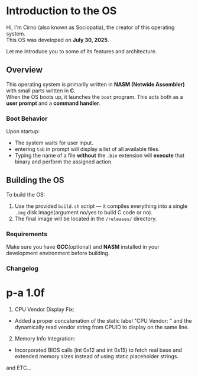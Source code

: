# Introduction to the OS

Hi, I'm Cirno (also known as Sociopatia), the creator of this operating system.  
This OS was developed on **July 30, 2025**.

Let me introduce you to some of its features and architecture.

## Overview

This operating system is primarily written in **NASM (Netwide Assembler)** with small parts written in **C**.  
When the OS boots up, it launches the `boot` program. This acts both as a **user prompt** and a **command handler**.

### Boot Behavior

Upon startup:
- The system waits for user input.
- entering `tab` in prompt will display a list of all available files.
- Typing the name of a file **without** the `.bin` extension will **execute** that binary and perform the assigned action.

## Building the OS

To build the OS:

1. Use the provided `build.sh` script — it compiles everything into a single `.img` disk image(argument no/yes to build C code or no).
2. The final image will be located in the `/releases/` directory.

### Requirements

Make sure you have **GCC**(optional) and **NASM** installed in your development environment before building.

### Changelog
# p-a 1.0f
1. CPU Vendor Display Fix:  
 - Added a proper concatenation of the static label "CPU Vendor: " and the dynamically read vendor string from CPUID to display on the same line.  

2. Memory Info Integration:  
 - Incorporated BIOS calls (int 0x12 and int 0x15) to fetch real base and extended memory sizes instead of using static placeholder strings.  

and ETC...  
